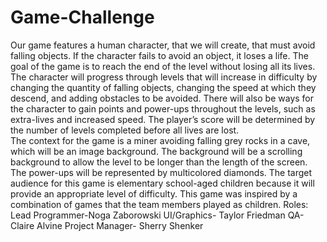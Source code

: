 Game-Challenge
==============

Our game features a human character, that we will create, that must avoid falling objects. If the character fails to
avoid an object, it loses a life. The goal of the game is to reach the end of the level without losing all its lives.
The character will progress through levels that will increase in difficulty by changing the quantity of falling objects,
changing the speed at which they descend, and adding obstacles to be avoided. There will also be ways for the character
to gain points and power-ups throughout the levels, such as extra-lives and increased speed. The player’s score will be
determined by the number of levels completed before all lives are lost.  
The context for the game is a miner avoiding falling grey rocks in a cave, which will be an image background. The
background will be a scrolling background to allow the level to be longer than the length of the screen. The power-ups
will be represented by multicolored diamonds. 
The target audience for this game is elementary school-aged children because it will provide an appropriate level of
difficulty. This game was inspired by a combination of games that the team members played as children.
Roles:
Lead Programmer-Noga Zaborowski
UI/Graphics- Taylor Friedman
QA- Claire Alvine
Project Manager- Sherry Shenker
